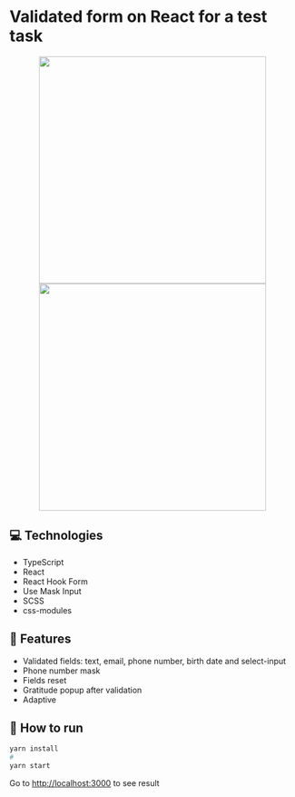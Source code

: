 # Validated form on React for a test task

<p align="center">
  <img src="https://user-images.githubusercontent.com/79412122/224561402-c55b41d4-a7b0-4466-993d-bf0ad0906e4f.png" width=400>
  <img src="https://user-images.githubusercontent.com/79412122/224561441-6e23723c-4a25-4c48-95a7-8e8dac4f3448.png" width=400>
</p>

## 💻 Technologies

* TypeScript
* React
* React Hook Form
* Use Mask Input
* SCSS
* css-modules

## 🚀 Features

* Validated fields: text, email, phone number, birth date and select-input
* Phone number mask
* Fields reset
* Gratitude popup after validation
* Adaptive

## 🤖 How to run

```bash
yarn install
#
yarn start
```

Go to [http://localhost:3000](http://localhost:3000) to see result
